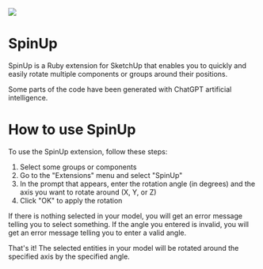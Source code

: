 ![](https://alejandrosoriano.xyz/wp-content/uploads/2023/02/spinup.gif)

# SpinUp
SpinUp is a Ruby extension for SketchUp that enables you to quickly and easily rotate multiple components or groups around their positions.

Some parts of the code have been generated with ChatGPT artificial intelligence.

# How to use SpinUp
To use the SpinUp extension, follow these steps:

1) Select some groups or components
2) Go to the "Extensions" menu and select "SpinUp"
3) In the prompt that appears, enter the rotation angle (in degrees) and the axis you want to rotate around (X, Y, or Z)
4) Click "OK" to apply the rotation

If there is nothing selected in your model, you will get an error message telling you to select something.
If the angle you entered is invalid, you will get an error message telling you to enter a valid angle.

That's it! The selected entities in your model will be rotated around the specified axis by the specified angle.

